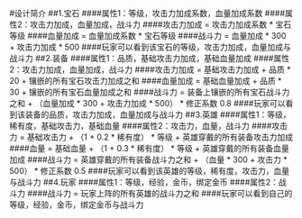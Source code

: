 ﻿#设计简介
##1.宝石
####属性1：等级，攻击力加成系数，血量加成系数
####属性2：攻击力加成，血量加成，战斗力
####攻击力加成 = 攻击力加成系数 * 宝石等级
####血量加成 = 血量加成系数 * 宝石等级
####战斗力 = 血量加成 * 300 + 攻击力加成 * 500
####玩家可以看到该宝石的等级，攻击力加成，血量加成与战斗力
##2.装备
####属性1：品质，基础攻击力加成，基础血量加成
####属性2：攻击力加成，血量加成，战斗力
####攻击力加成 = 基础攻击力加成 + 品质 * 20 + 镶嵌的所有宝石攻击力加成之和
####血量加成 = 基础血量加成 + 品质 * 30 + 镶嵌的所有宝石血量加成之和
####战斗力 = 装备上镶嵌的所有宝石战斗力之和 + （血量加成 * 300 + 攻击力加成 * 500） * 修正系数 0.8
####玩家可以看到该装备的品质，攻击力加成，血量加成与战斗力
##3.英雄
####属性1：等级，稀有度，基础攻击力，基础血量
####属性2：攻击力，血量，战斗力
####攻击力 = 基础攻击力 + （1 + 0.2 * 稀有度） * 等级 + 英雄穿戴的所有装备攻击力加成
####血量 = 基础血量 + （1 + 0.3 * 稀有度） * 等级 + 英雄穿戴的所有装备血量加成
####战斗力 = 英雄穿戴的所有装备战斗力之和 + （血量 * 300 + 攻击力 * 500） * 修正系数 0.5
####玩家可以看到该英雄的等级，稀有度，攻击力，血量与战斗力
##4.玩家
####属性1：等级，经验，金币，绑定金币
####属性2：战斗力
####战斗力 = 玩家上阵的所有英雄的战斗力之和
####玩家可以看到自己的等级，经验，金币，绑定金币与战斗力
